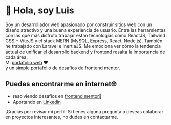  # 👋 Hola, soy Luis
Soy un desarrollador web apasionado por construir sitios web con un diseño atractivo y una buena experiencia de usuario. Entre las herramientas con las que más disfruto trabajar estan tecnologías como ReactJS, Tailwind CSS + ViteJS y el stack MERN (MySQL, Express, React, Node.js). También he trabajado con Laravel e InertiaJS. Me emociona ver cómo la tendencia actual de unificar el desarrollo backend y frontend resalta la importancia de cada área.  
Mi [portafolio web](https://angeljimenez.netlify.app/) ♥ <br>
y un simple portafolio de [desafios](https://luisjimenez19.github.io/desafios-frontend-mentor/) de frontend mentor.


## **Puedes encontrarme en internet**🌐  

- resolviendo desafios en [frontend mentor](https://www.frontendmentor.io/profile/LuisJimenez19)💯
- Aportando en [Linkedin](https://www.linkedin.com/in/luis-jimenez19/) 

¡Gracias por revisar mi perfil! Si tienes alguna pregunta o deseas colaborar en proyectos interesantes, no dudes en contactarme.


<!---
LuisJimenez19/LuisJimenez19 is a ✨ special ✨ repository because its `README.md` (this file) appears on your GitHub profile.
You can click the Preview link to take a look at your changes.
--->
